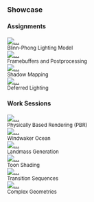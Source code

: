 ### Showcase

#### Assignments

<div class="row row-cols-1 row-cols-sm-2 g-4">
  <div class="col">
    <div class="card h-100">
      <a href="demo/assignment0.html"><img src="images/placeholder.jpg" class="card-img-top" alt="..."></a>
      <div class="card-footer">
        <small class="text-body-secondary">Blinn-Phong Lighting Model</small>
      </div>
    </div>
  </div>
  <div class="col">
    <div class="card h-100">
      <a href="demo/assignment1.html"><img src="images/placeholder.jpg" class="card-img-top" alt="..."></a>
      <div class="card-footer">
        <small class="text-body-secondary">Framebuffers and Postprocessing</small>
      </div>
    </div>
  </div>
  <div class="col">
    <div class="card h-100">
      <a href="demo/assignment2.html"><img src="images/placeholder.jpg" class="card-img-top" alt="..."></a>
      <div class="card-footer">
        <small class="text-body-secondary">Shadow Mapping</small>
      </div>
    </div>
  </div>
  <div class="col">
    <div class="card h-100">
      <a href="demo/assignment3.html"><img src="images/placeholder.jpg" class="card-img-top" alt="..."></a>
      <div class="card-footer">
        <small class="text-body-secondary">Deferred Lighting</small>
      </div>
    </div>
  </div>
</div>

#### Work Sessions

<div class="row row-cols-1 row-cols-sm-2 g-4">
  <div class="col">
    <div class="card h-100">
      <a href="demo/worksession0.html"><img src="images/placeholder.jpg" class="card-img-top" alt="..."></a>
      <div class="card-footer">
        <small class="text-body-secondary">Physically Based Rendering (PBR)</small>
      </div>
    </div>
  </div>
  <div class="col">
    <div class="card h-100">
      <a href="demo/worksession1.html"><img src="images/placeholder.jpg" class="card-img-top" alt="..."></a>
      <div class="card-footer">
        <small class="text-body-secondary">Windwaker Ocean</small>
      </div>
    </div>
  </div>
  <div class="col">
    <div class="card h-100">
      <a href="demo/worksession2.html"><img src="images/placeholder.jpg" class="card-img-top" alt="..."></a>
      <div class="card-footer">
        <small class="text-body-secondary">Landmass Generation</small>
      </div>
    </div>
  </div>
  <div class="col">
    <div class="card h-100">
      <a href="demo/worksession4.html"><img src="images/placeholder.jpg" class="card-img-top" alt="..."></a>
      <div class="card-footer">
        <small class="text-body-secondary">Toon Shading</small>
      </div>
    </div>
  </div>
  <div class="col">
    <div class="card h-100">
      <a href="demo/worksession5.html"><img src="images/placeholder.jpg" class="card-img-top" alt="..."></a>
      <div class="card-footer">
        <small class="text-body-secondary">Transition Sequences</small>
      </div>
    </div>
  </div>
  <div class="col">
    <div class="card h-100">
      <a href="demo/worksession6.html"><img src="images/placeholder.jpg" class="card-img-top" alt="..."></a>
      <div class="card-footer">
        <small class="text-body-secondary">Complex Geometries</small>
      </div>
    </div>
  </div>

</div>